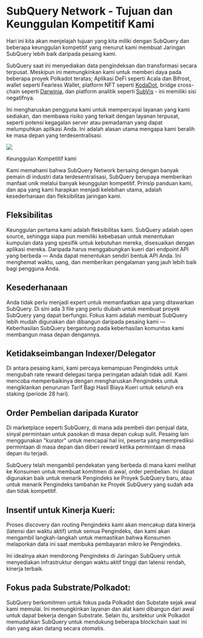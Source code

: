 # SubQuery Network - Tujuan dan Keunggulan Kompetitif Kami

Hari ini kita akan menjelajah tujuan yang kita miliki dengan SubQuery dan beberapa keunggulan kompetitif yang menurut kami membuat Jaringan SubQuery lebih baik daripada pesaing kami.

SubQuery saat ini menyediakan data pengindeksan dan transformasi secara terpusat. Meskipun ini memungkinkan kami untuk memberi daya pada beberapa proyek Polkadot teratas; Aplikasi DeFi seperti Acala dan Bifrost, wallet seperti Fearless Wallet, platform NFT seperti [KodaDot](https://kodadot.xyz/), bridge cross-chain seperti [Darwinia](https://explorer.subquery.network/subquery/darwinia-network/darwinia), dan platform analitik seperti [SubVis](https://subvis.io/) - ini memiliki sisi negatifnya.

Ini mengharuskan pengguna kami untuk mempercayai layanan yang kami sediakan, dan membawa risiko yang terkait dengan layanan terpusat, seperti potensi kegagalan server atau pemadaman yang dapat melumpuhkan aplikasi Anda. Ini adalah alasan utama mengapa kami beralih ke masa depan yang terdesentralisasi.

![](https://miro.medium.com/max/868/1*CPksnN9_jyMGQ0sSbiJvDQ.png)

Keunggulan Kompetitif kami

Kami memahami bahwa SubQuery Network bersaing dengan banyak pemain di industri data terdesentralisasi, SubQuery berupaya memberikan manfaat unik melalui banyak keunggulan kompetitif. Prinsip panduan kami, dan apa yang kami harapkan menjadi kelebihan utama, adalah kesederhanaan dan fleksibilitas jaringan kami.

## Fleksibilitas

Keunggulan pertama kami adalah fleksibilitas kami. SubQuery adalah open source, sehingga siapa pun memiliki kebebasan untuk menentukan kumpulan data yang spesifik untuk kebutuhan mereka, disesuaikan dengan aplikasi mereka. Daripada harus menggabungkan kueri dari endpoint API yang berbeda — Anda dapat menentukan sendiri bentuk API Anda. Ini menghemat waktu, uang, dan memberikan pengalaman yang jauh lebih baik bagi pengguna Anda.

## Kesederhanaan

Anda tidak perlu menjadi expert untuk memanfaatkan apa yang ditawarkan SubQuery. Di sini ada 3 file yang perlu diubah untuk membuat proyek SubQuery yang dapat berfungsi. Fokus kami adalah membuat SubQuery lebih mudah digunakan dan dibangun daripada pesaing kami — Keberhasilan SubQuery bergantung pada keberhasilan komunitas kami membangun masa depan dengannya.

## Ketidakseimbangan Indexer/Delegator

Di antara pesaing kami, kami percaya kemampuan Pengindeks untuk mengubah rate reward delegasi tanpa peringatan adalah tidak adil. Kami mencoba memperbaikinya dengan mengharuskan Pengindeks untuk mengiklankan penurunan Tarif Bagi Hasil Biaya Kueri untuk seluruh era staking (periode 28 hari).

## Order Pembelian daripada Kurator

Di marketplace seperti SubQuery, di mana ada pembeli dan penjual data, sinyal permintaan untuk pasokan di masa depan cukup sulit. Pesaing lain menggunakan "kurator" untuk mencapai hal ini, peserta yang memprediksi permintaan di masa depan dan diberi reward ketika permintaan di masa depan itu terjadi.

SubQuery telah mengambil pendekatan yang berbeda di mana kami melihat ke Konsumen untuk membuat komitmen di awal, order pembelian. Ini dapat digunakan baik untuk menarik Pengindeks ke Proyek SubQuery baru, atau untuk menarik Pengindeks tambahan ke Proyek SubQuery yang sudah ada dan tidak kompetitif.

## Insentif untuk Kinerja Kueri:

Proses discovery dan routing Pengindeks kami akan mencakup data kinerja (latensi dan waktu aktif) untuk semua Pengindeks, dan kami akan mengambil langkah-langkah untuk memastikan bahwa Konsumen melaporkan data ini saat membuka pembayaran mikro ke Pengindeks.

Ini idealnya akan mendorong Pengindeks di Jaringan SubQuery untuk menyediakan infrastruktur dengan waktu aktif tinggi dan latensi rendah, kinerja terbaik.

## Fokus pada Substrate/Polkadot:

SubQuery berkomitmen untuk fokus pada Polkadot dan Substate sejak awal kami memulai. Ini memungkinkan layanan dan alat kami dibangun dari awal untuk dapat bekerja dengan Substrate. Selain itu, arsitektur unik Polkadot memudahkan SubQuery untuk mendukung beberapa blockchain saat ini dan yang akan datang secara otomatis.